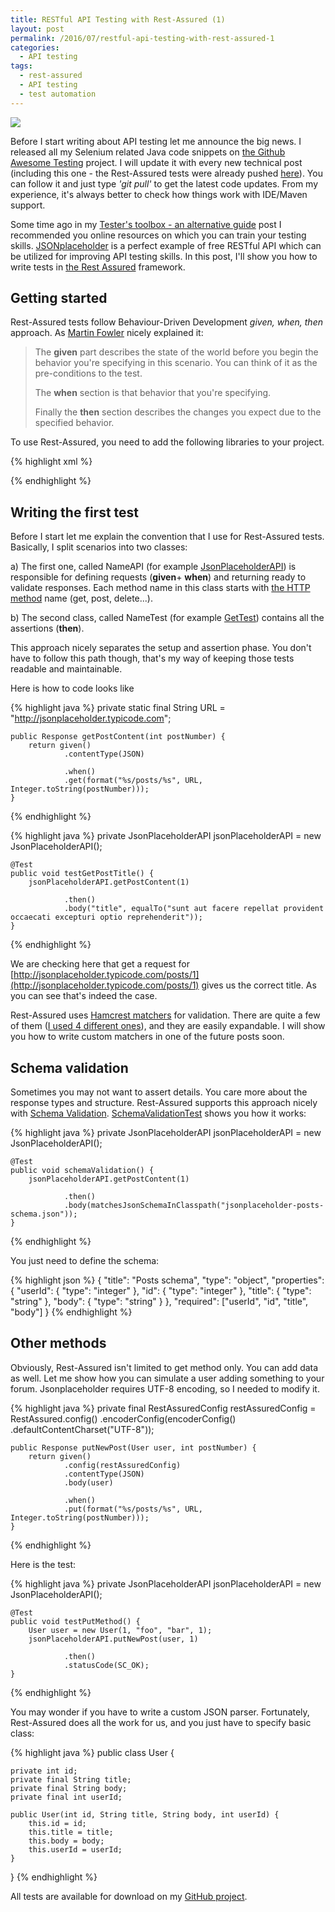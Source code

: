 ```yaml
---
title: RESTful API Testing with Rest-Assured (1)
layout: post
permalink: /2016/07/restful-api-testing-with-rest-assured-1
categories:
  - API testing
tags:
  - rest-assured
  - API testing
  - test automation 
---
```


![](/images/blog/Rest-Assured-new-brand-identity-lr.jpg)

Before I start writing about API testing let me announce the big news. I released all my Selenium related Java code snippets on [the Github Awesome Testing](https://github.com/slawekradzyminski/AwesomeTesting) project. I will update it with every new technical post (including this one - the Rest-Assured tests were already pushed [here](https://github.com/slawekradzyminski/AwesomeTesting/tree/master/src/test/java/restassuredjsonplaceholder)). You can follow it and just type _'git pull'_ to get the latest code updates. From my experience, it's always better to check how things work with IDE/Maven support.

Some time ago in my [Tester's toolbox - an alternative guide](http://awesome-testing.com/2016/04/testers-toolbox-alternative-guide.html) post I recommended you online resources on which you can train your testing skills. [JSONplaceholder](http://jsonplaceholder.typicode.com/) is a perfect example of free RESTful API which can be utilized for improving API testing skills. In this post, I'll show you how to write tests in [the Rest Assured](https://github.com/rest-assured/rest-assured) framework.

## Getting started

Rest-Assured tests follow Behaviour-Driven Development _given, when, then_ approach. As [Martin Fowler](http://martinfowler.com/bliki/GivenWhenThen.html) nicely explained it:

> The **given** part describes the state of the world before you begin the behavior you're specifying in this scenario. You can think of it as the pre-conditions to the test.
>
> The **when** section is that behavior that you're specifying.
>
> Finally the **then** section describes the changes you expect due to the specified behavior.

To use Rest-Assured, you need to add the following libraries to your project.

{% highlight xml %}

{% endhighlight %}

## Writing the first test

Before I start let me explain the convention that I use for Rest-Assured tests. Basically, I split scenarios into two classes:

a) The first one, called NameAPI (for example [JsonPlaceholderAPI](https://github.com/slawekradzyminski/AwesomeTesting/blob/master/src/test/java/restassuredjsonplaceholder/utils/JsonPlaceholderAPI.java)) is responsible for defining requests (**given**+ **when**) and returning ready to validate responses. Each method name in this class starts with [the HTTP method](http://www.tutorialspoint.com/http/http_methods.htm) name (get, post, delete...).

b) The second class, called NameTest (for example [GetTest](https://github.com/slawekradzyminski/AwesomeTesting/blob/master/src/test/java/restassuredjsonplaceholder/tests/GetTest.java)) contains all the assertions (**then**).

This approach nicely separates the setup and assertion phase. You don't have to follow this path though, that's my way of keeping those tests readable and maintainable.

Here is how to code looks like

{% highlight java %}
    private static final String URL = "http://jsonplaceholder.typicode.com";

    public Response getPostContent(int postNumber) {
        return given()
                .contentType(JSON)

                .when()
                .get(format("%s/posts/%s", URL, Integer.toString(postNumber)));
    }
{% endhighlight %}

{% highlight java %}
    private JsonPlaceholderAPI jsonPlaceholderAPI = new JsonPlaceholderAPI();

    @Test
    public void testGetPostTitle() {
        jsonPlaceholderAPI.getPostContent(1)

                .then()
                .body("title", equalTo("sunt aut facere repellat provident occaecati excepturi optio reprehenderit"));
    }
{% endhighlight %}

We are checking here that get a request for [http://jsonplaceholder.typicode.com/posts/1](http://jsonplaceholder.typicode.com/posts/1) gives us the correct title. As you can see that's indeed the case.

Rest-Assured uses [Hamcrest matchers](http://www.vogella.com/tutorials/Hamcrest/article.html) for validation. There are quite a few of them ([I used 4 different ones](https://github.com/slawekradzyminski/AwesomeTesting/blob/master/src/test/java/restassuredjsonplaceholder/tests/GetTest.java)), and they are easily expandable. I will show you how to write custom matchers in one of the future posts soon.

## Schema validation

Sometimes you may not want to assert details. You care more about the response types and structure. Rest-Assured supports this approach nicely with [Schema Validation](https://github.com/rest-assured/rest-assured/wiki/Usage#json-schema-validation). [SchemaValidationTest](https://github.com/slawekradzyminski/AwesomeTesting/blob/master/src/test/java/restassuredjsonplaceholder/tests/SchemaValidationTest.java) shows you how it works:

{% highlight java %}
    private JsonPlaceholderAPI jsonPlaceholderAPI = new JsonPlaceholderAPI();

    @Test
    public void schemaValidation() {
        jsonPlaceholderAPI.getPostContent(1)

                .then()
                .body(matchesJsonSchemaInClasspath("jsonplaceholder-posts-schema.json"));
    }
{% endhighlight %}

You just need to define the schema:

{% highlight json %}
{
  "title": "Posts schema",
  "type": "object",
  "properties": {
    "userId": {
      "type": "integer"
    },
    "id": {
      "type": "integer"
    },
    "title": {
      "type": "string"
    },
    "body": {
      "type": "string"
    }
  },
  "required": ["userId", "id", "title", "body"]
}
{% endhighlight %}

## Other methods

Obviously, Rest-Assured isn't limited to get method only. You can add data as well. Let me show how you can simulate a user adding something to your forum. Jsonplaceholder requires UTF-8 encoding, so I needed to modify it.

{% highlight java %}
    private final RestAssuredConfig restAssuredConfig = RestAssured.config()
        .encoderConfig(encoderConfig()
        .defaultContentCharset("UTF-8"));

    public Response putNewPost(User user, int postNumber) {
        return given()
                .config(restAssuredConfig)
                .contentType(JSON)
                .body(user)

                .when()
                .put(format("%s/posts/%s", URL, Integer.toString(postNumber)));
    }
{% endhighlight %}

Here is the test:

{% highlight java %}
    private JsonPlaceholderAPI jsonPlaceholderAPI = new JsonPlaceholderAPI();

    @Test
    public void testPutMethod() {
        User user = new User(1, "foo", "bar", 1);
        jsonPlaceholderAPI.putNewPost(user, 1)

                .then()
                .statusCode(SC_OK);
    }
{% endhighlight %}

You may wonder if you have to write a custom JSON parser. Fortunately, Rest-Assured does all the work for us, and you just have to specify basic class:

{% highlight java %}
public class User {

    private int id;
    private final String title;
    private final String body;
    private final int userId;

    public User(int id, String title, String body, int userId) {
        this.id = id;
        this.title = title;
        this.body = body;
        this.userId = userId;
    }
}
{% endhighlight %}

All tests are available for download on my [GitHub project](https://github.com/slawekradzyminski/AwesomeTesting).
